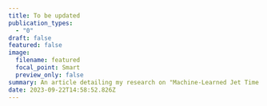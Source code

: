 ```yaml
---
title: To be updated
publication_types:
  - "0"
draft: false
featured: false
image:
  filename: featured
  focal_point: Smart
  preview_only: false
summary: An article detailing my research on "Machine-Learned Jet Time and Trackless Jet Vertexing" is currently in preparation and will be submitted for publication soon.
date: 2023-09-22T14:58:52.826Z
---
```

